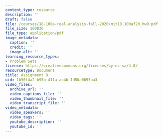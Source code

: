 ```yaml
---
content_type: resource
description: ''
draft: false
file: /courses/18-100a-real-analysis-fall-2020/mit18_100af20_hw9.pdf
file_size: 160836
file_type: application/pdf
image_metadata:
  caption: ''
  credit: ''
  image-alt: ''
learning_resource_types:
- Problem Sets
license: https://creativecommons.org/licenses/by-nc-sa/4.0/
resourcetype: Document
title: Assignment 9
uid: 1b50f4a2-b95b-411a-ac4b-1d50a0695ba3
video_files:
  archive_url: ''
  video_captions_file: ''
  video_thumbnail_file: ''
  video_transcript_file: ''
video_metadata:
  video_speakers: ''
  video_tags: ''
  youtube_description: ''
  youtube_id: ''
---
```

